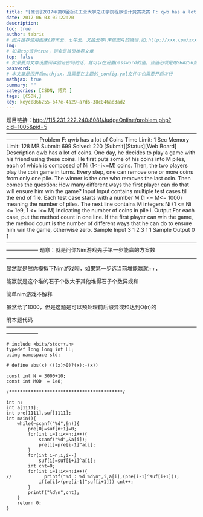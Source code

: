 ```yaml
---
title: "[原创]2017年第0届浙江工业大学之江学院程序设计竞赛决赛 F: qwb has a lot of Coins [nim]【博弈】"
date: 2017-06-03 02:22:20
description:
toc: true
author: tabris
# 图片推荐使用图床(腾讯云、七牛云、又拍云等)来做图片的路径.如:http://xxx.com/xxx.jpg
img:
# 如果top值为true，则会是首页推荐文章
top: false
# 如果要对文章设置阅读验证密码的话，就可以在设置password的值，该值必须是用SHA256加密后的密码，防止被他人识破
password:
# 本文章是否开启mathjax，且需要在主题的_config.yml文件中也需要开启才行
mathjax: true
summary: ""
categories: [CSDN, 博弈 ]
tags: [CSDN,]
key: keyce866255-b47e-4a29-a7d6-38c046ad3ad2
---
```


题目链接：http://115.231.222.240:8081/JudgeOnline/problem.php?cid=1005&pid=5
——————————————————————————————————————————
Problem F: qwb has a lot of Coins
Time Limit: 1 Sec  Memory Limit: 128 MB
Submit: 699  Solved: 220
[Submit][Status][Web Board]
Description
qwb has a lot of coins. One day, he decides to play a game with his friend using these coins. He first puts some of his coins into M piles, each of which is composed of Ni (1<=i<=M) coins. Then, the two players play the coin game in turns. Every step, one can remove one or more coins from only one pile. The winner is the one who removes the last coin.
Then comes the question: How many different ways the first player can do that will ensure him win the game?
Input
Input contains multiple test cases till the end of file. Each test case starts with a number M (1 <= M<= 1000) meaning the number of piles. The next line contains M integers Ni (1 <= Ni <= 1e9, 1 <= i<= M) indicating the number of coins in pile i.
Output
For each case, put the method count in one line.
If the first player can win the game, the method count is the number of different ways that he can do to ensure him win the game, otherwise zero.
Sample Input
3
1 2 3
1
1
Sample Output
0
1
——————————————————————————————————————————
题意：就是问你Nim游戏先手第一步能赢的方案数

---

显然就是然你模拟下Nim游戏呗，如果第一步选当前堆能赢就++，

能赢就是这个堆的石子个数大于其他堆得石子个数异或和

简单nim游戏不解释

虽然给了1000，但是这题是可以预处理前后缀异或和达到O(n)的


附本题代码
——————————————————————————————————————————
```
# include <bits/stdc++.h>
typedef long long int LL;
using namespace std;

# define abs(x) (((x)>0)?(x):-(x))

const int N = 3000+10;
const int MOD  = 1e8;

/******************************************/

int n;
int a[1111];
int pre[1111],suf[1111];
int main(){
    while(~scanf("%d",&n)){
        pre[0]=suf[n+1]=0;
        for(int i=1;i<=n;i++){
            scanf("%d",&a[i]);
            pre[i]=pre[i-1]^a[i];
        }
        for(int i=n;i;i--)
            suf[i]=suf[i+1]^a[i];
        int cnt=0;
        for(int i=1;i<=n;i++){
//            printf("%d : %d %d\n",i,a[i],(pre[i-1]^suf[i+1]));
            if(a[i]>(pre[i-1]^suf[i+1])) cnt++;
        }
        printf("%d\n",cnt);
    }
    return 0;
}

```